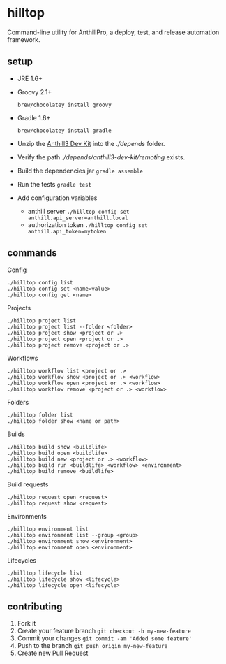 # hilltop

Command-line utility for AnthillPro, a deploy, test, and release automation framework.

## setup

* JRE 1.6+
* Groovy 2.1+

    `brew/chocolatey install groovy`

* Gradle 1.6+

    `brew/chocolatey install gradle`

* Unzip the [Anthill3 Dev Kit](http://docs.urbancode.com/anthill3-help-3.8/html/DevKit.html) into the *./depends* folder.
 * Verify the path *./depends/anthill3-dev-kit/remoting* exists.
* Build the dependencies jar `gradle assemble`
* Run the tests `gradle test`
* Add configuration variables
    * anthill server `./hilltop config set anthill.api_server=anthill.local`
    * authorization token `./hilltop config set anthill.api_token=mytoken`

## commands

Config

    ./hilltop config list
    ./hilltop config set <name=value>
    ./hilltop config get <name>

Projects

    ./hilltop project list
    ./hilltop project list --folder <folder>
    ./hilltop project show <project or .>
    ./hilltop project open <project or .>
    ./hilltop project remove <project or .>

Workflows

    ./hilltop workflow list <project or .>
    ./hilltop workflow show <project or .> <workflow>
    ./hilltop workflow open <project or .> <workflow>
    ./hilltop workflow remove <project or .> <workflow>

Folders

    ./hilltop folder list
    ./hilltop folder show <name or path>

Builds

    ./hilltop build show <buildlife>
    ./hilltop build open <buildlife>
    ./hilltop build new <project or .> <workflow>
    ./hilltop build run <buildlife> <workflow> <environment>
    ./hilltop build remove <buildlife>

Build requests

    ./hilltop request open <request>
    ./hilltop request show <request>

Environments

    ./hilltop environment list
    ./hilltop environment list --group <group>
    ./hilltop environment show <environment>
    ./hilltop environment open <environment>

Lifecycles

    ./hilltop lifecycle list
    ./hilltop lifecycle show <lifecycle>
    ./hilltop lifecycle open <lifecycle>

## contributing

1. Fork it
2. Create your feature branch `git checkout -b my-new-feature`
3. Commit your changes `git commit -am 'Added some feature'`
4. Push to the branch `git push origin my-new-feature`
5. Create new Pull Request

